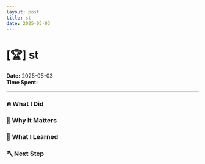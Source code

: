 ```yaml
---
layout: post
title: st
date: 2025-05-03
---
```

# [🏆] st

**Date:** 2025-05-03  
**Time Spent:**   

---

### 🔥 What I Did


### 🎯 Why It Matters


### 🧠 What I Learned


### 🪓 Next Step
